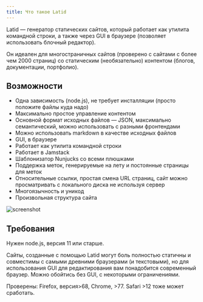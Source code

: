 ```yaml
---
title: Что такое Latid
---
```



Latid — генератор статических сайтов, который работает как утилита командной строки,
а также через GUI в браузере (позволяет использовать блочный редактор).

Он идеален для многостраничных сайтов (проверено с сайтами с более чем 2000 страниц) со статическим
(необязательно) контентом (блогов, документации, портфолио).

## Возможности

- Одна зависимость (node.js), не требует инсталляции (просто положите файлы куда надо)
- Максимально простое управление контентом
- Основной формат исходных файлов — JSON, максимально семантический, можно использовать с разными фронтендами
- Можно использовать markdown в качестве исходных файлов
- GUI, в браузере
- Работает как утилита командной строки
- Работает в Jamstack
- Шаблонизатор Nunjucks со всеми плюшками
- Поддержка меток, генерируемые на лету и постоянные страницы для меток
- Относительные ссылки, простая смена URL страниц, сайт можно просматривать с локального диска не используя сервер
- Многоязычность и уникод
- Произвольная структура сайта

![screenshot](pix/readme_cover.png) 

## Требования

Нужен node.js, версия 11 или старше.

Сайты, созданные с помощью Latid могут боль полностью статичны и совместимы с самыми
древними браузерами (и текстовыми), но для использования GUI для редактирования
вам понадобится современный браузер. Можно обойтись без GUI, с некоторыми ограничениями.

Проверены: Firefox, версия>68, Chrome, >77. Safari >12 тоже может сработать. 
